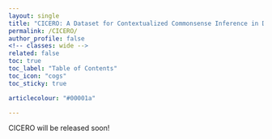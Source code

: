 ```yaml
---
layout: single
title: "CICERO: A Dataset for Contextualized Commonsense Inference in Dialogues"
permalink: /CICERO/
author_profile: false
<!-- classes: wide -->
related: false
toc: true
toc_label: "Table of Contents"
toc_icon: "cogs"
toc_sticky: true

articlecolour: "#00001a"

---
```


CICERO will be released soon!
